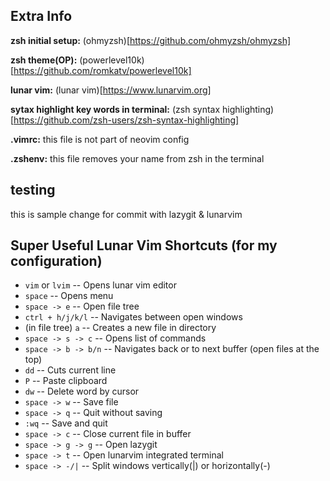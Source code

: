 ## Extra Info

**zsh initial setup:** (ohmyzsh)[https://github.com/ohmyzsh/ohmyzsh]

**zsh theme(OP):** (powerlevel10k)[https://github.com/romkatv/powerlevel10k]

**lunar vim:** (lunar vim)[https://www.lunarvim.org]

**sytax highlight key words in terminal:** (zsh syntax highlighting)[https://github.com/zsh-users/zsh-syntax-highlighting]

**.vimrc:** this file is not part of neovim config

**.zshenv:** this file removes your name from zsh in the terminal

## testing

this is sample change for commit with lazygit & lunarvim

## Super Useful Lunar Vim Shortcuts (for my configuration)

* `vim` or `lvim`           -- Opens lunar vim editor
* `space`                   -- Opens menu
* `space -> e`              -- Open file tree
* `ctrl + h/j/k/l`          -- Navigates between open windows
* (in file tree) `a`        -- Creates a new file in directory
* `space -> s -> c`         -- Opens list of commands
* `space -> b -> b/n`       -- Navigates back or to next buffer (open files at the top)
* `dd`                      -- Cuts current line
* `P`                       -- Paste clipboard
* `dw`                      -- Delete word by cursor
* `space -> w`              -- Save file
* `space -> q`              -- Quit without saving
* `:wq`                     -- Save and quit 
* `space -> c`              -- Close current file in buffer
* `space -> g -> g`         -- Open lazygit
* `space -> t`              -- Open lunarvim integrated terminal
* `space -> -/|`            -- Split windows vertically(|) or horizontally(-)

